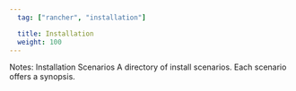 ```yaml
---
  tag: ["rancher", "installation"]

  title: Installation
  weight: 100
---
```


Notes:	Installation Scenarios
A directory of install scenarios. Each scenario offers a synopsis.

